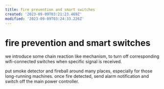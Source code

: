 ```yaml
---
title: fire prevention and smart switches
created: '2023-09-09T03:21:23.469Z'
modified: '2023-09-09T03:24:33.226Z'
---
```


# fire prevention and smart switches

we introduce some chain reaction like mechanism, to turn off corresponding wifi-connected switches when specific signal is received.

put smoke detector and fireball around many places, especially for those long-running machines. once fire detected, send alarm notification and switch off the main power controller.
